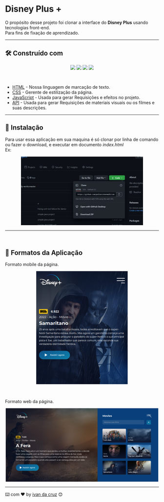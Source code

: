 # Disney Plus + 

O propósito desse projeto foi clonar a interface do  **Disney Plus** usando tecnologias front-end. <br>
Para fins de fixação de aprendizado.

----

## 🛠️ Construído com

<p align="center">
    <img src="https://img.shields.io/badge/language-html-red?style=for-the-badge">
    <img src="https://img.shields.io/badge/language-css-green?style=for-the-badge">
    <img src="https://img.shields.io/badge/language-javascript-blue?style=for-the-badge">
    <img src="https://img.shields.io/badge/api-Tmdb-gold?style=for-the-badge">
</p>

<br>

* [HTML](https://developer.mozilla.org/pt-BR/docs/Web/HTML) - Nossa linguagem de marcação de texto.
* [CSS](https://developer.mozilla.org/pt-BR/docs/Web/CSS) - Gerente de estilização da página.
* [JavaScript](https://developer.mozilla.org/pt-BR/docs/Web/JavaScript) - Usada para gerar Requisições e efeitos no projeto.
* [API](https://www.techtudo.com.br/listas/2020/06/o-que-e-api-e-para-que-serve-cinco-perguntas-e-respostas.ghtml) - Usada para gerar Requisições de materiais visuais ou os filmes e suas descrições.
  
----

## 🔧 Instalação

Para usar essa aplicação em sua maquina é só clonar por linha de comando ou fazer o download, e executar em documento _index.html_ <br>
Ex:

<p align="center">
    <img width="400"  src="./assets/git-clone.png" />
</p>


---
<br>

## 🎁 Formatos da Aplicação

Formato mobile da página.

<p align="center">
    <img width="300"  src="./assets/Dis-plus-mobile.png" />
</p>

<br>

Formato web da página.

<p align="center">
    <img width="500"  src="./assets/DisPlus.png" />
</p>

---

⌨️ com ❤️ by [ivan da cruz](https://gist.github.com/ivandacruz) 😊

